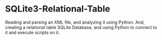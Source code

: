 # SQLite3-Relational-Table
Reading and parsing an XML file, and analyzing it using Python. And, creating a relational table SQLite Database, and using Python to connect to it and execute scripts on it. 
